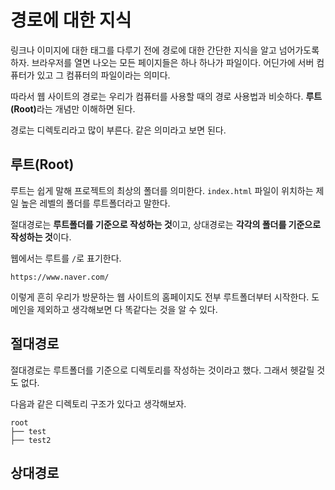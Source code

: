 # 경로에 대한 지식
링크나 이미지에 대한 태그를 다루기 전에 경로에 대한 간단한 지식을 알고 넘어가도록 하자. 브라우저를 열면 나오는 모든 페이지들은 하나 하나가 파일이다. 어딘가에 서버 컴퓨터가 있고 그 컴퓨터의 파일이라는 의미다.

따라서 웹 사이트의 경로는 우리가 컴퓨터를 사용할 때의 경로 사용법과 비슷하다. <strong>루트(Root)</strong>라는 개념만 이해하면 된다.

경로는 디렉토리라고 많이 부른다. 같은 의미라고 보면 된다.

## 루트(Root)
루트는 쉽게 말해 프로젝트의 최상의 폴더를 의미한다. `index.html` 파일이 위치하는 제일 높은 레벨의 폴더를 루트폴더라고 말한다.

절대경로는 **루트폴더를 기준으로 작성하는 것**이고, 상대경로는 **각각의 폴더를 기준으로 작성하는 것**이다.

웹에서는 루트를 `/`로 표기한다.

```text
https://www.naver.com/
```

이렇게 흔히 우리가 방문하는 웹 사이트의 홈페이지도 전부 루트폴더부터 시작한다. 도메인을 제외하고 생각해보면 다 똑같다는 것을 알 수 있다.

## 절대경로
절대경로는 루트폴더를 기준으로 디렉토리를 작성하는 것이라고 했다. 그래서 헷갈릴 것도 없다.

다음과 같은 디렉토리 구조가 있다고 생각해보자.

```text
root
├── test
├── test2
```

## 상대경로